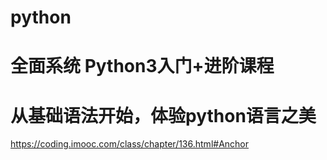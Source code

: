 # python

# 全面系统 Python3入门+进阶课程
# 从基础语法开始，体验python语言之美
https://coding.imooc.com/class/chapter/136.html#Anchor